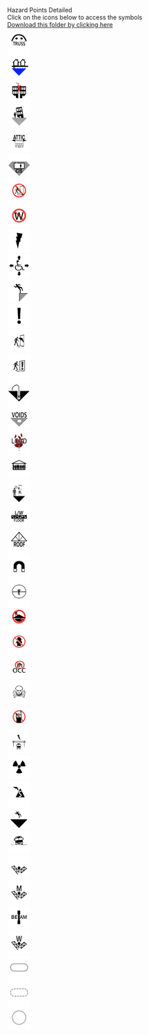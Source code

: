 Hazard Points Detailed<br>Click on the icons below to access the symbols<br><a href='https://minhaskamal.github.io/DownGit/#/home?url=https://github.com/NAPSG/DHS-Symbol-Server/tree/main/dhs-symbol/assets/icons/Hazard/Hazard%20Points%20Detailed'>Download this folder by clicking here</a><br><a href='https://github.com/NAPSG/DHS-Symbol-Server/raw/main/dhs-symbol/assets/icons/Hazard/Hazard%20Points%20Detailed/icon-MAAC.svg'><img src='icon-MAAC.svg' width='55'></a> <br><a href='https://github.com/NAPSG/DHS-Symbol-Server/raw/main/dhs-symbol/assets/icons/Hazard/Hazard%20Points%20Detailed/icon-MAAD.svg'><img src='icon-MAAD.svg' width='55'></a> <br><a href='https://github.com/NAPSG/DHS-Symbol-Server/raw/main/dhs-symbol/assets/icons/Hazard/Hazard%20Points%20Detailed/icon-MAAE.svg'><img src='icon-MAAE.svg' width='55'></a> <br><a href='https://github.com/NAPSG/DHS-Symbol-Server/raw/main/dhs-symbol/assets/icons/Hazard/Hazard%20Points%20Detailed/icon-MAAF.svg'><img src='icon-MAAF.svg' width='55'></a> <br><a href='https://github.com/NAPSG/DHS-Symbol-Server/raw/main/dhs-symbol/assets/icons/Hazard/Hazard%20Points%20Detailed/icon-MAAG.svg'><img src='icon-MAAG.svg' width='55'></a> <br><a href='https://github.com/NAPSG/DHS-Symbol-Server/raw/main/dhs-symbol/assets/icons/Hazard/Hazard%20Points%20Detailed/icon-MAAH.svg'><img src='icon-MAAH.svg' width='55'></a> <br><a href='https://github.com/NAPSG/DHS-Symbol-Server/raw/main/dhs-symbol/assets/icons/Hazard/Hazard%20Points%20Detailed/icon-MAAI.svg'><img src='icon-MAAI.svg' width='55'></a> <br><a href='https://github.com/NAPSG/DHS-Symbol-Server/raw/main/dhs-symbol/assets/icons/Hazard/Hazard%20Points%20Detailed/icon-MAAJ.svg'><img src='icon-MAAJ.svg' width='55'></a> <br><a href='https://github.com/NAPSG/DHS-Symbol-Server/raw/main/dhs-symbol/assets/icons/Hazard/Hazard%20Points%20Detailed/icon-MAAK.svg'><img src='icon-MAAK.svg' width='55'></a> <br><a href='https://github.com/NAPSG/DHS-Symbol-Server/raw/main/dhs-symbol/assets/icons/Hazard/Hazard%20Points%20Detailed/icon-MAAL.svg'><img src='icon-MAAL.svg' width='55'></a> <br><a href='https://github.com/NAPSG/DHS-Symbol-Server/raw/main/dhs-symbol/assets/icons/Hazard/Hazard%20Points%20Detailed/icon-MAAM.svg'><img src='icon-MAAM.svg' width='55'></a> <br><a href='https://github.com/NAPSG/DHS-Symbol-Server/raw/main/dhs-symbol/assets/icons/Hazard/Hazard%20Points%20Detailed/icon-MAAN.svg'><img src='icon-MAAN.svg' width='55'></a> <br><a href='https://github.com/NAPSG/DHS-Symbol-Server/raw/main/dhs-symbol/assets/icons/Hazard/Hazard%20Points%20Detailed/icon-MAAO.svg'><img src='icon-MAAO.svg' width='55'></a> <br><a href='https://github.com/NAPSG/DHS-Symbol-Server/raw/main/dhs-symbol/assets/icons/Hazard/Hazard%20Points%20Detailed/icon-MAAP.svg'><img src='icon-MAAP.svg' width='55'></a> <br><a href='https://github.com/NAPSG/DHS-Symbol-Server/raw/main/dhs-symbol/assets/icons/Hazard/Hazard%20Points%20Detailed/icon-MAAQ.svg'><img src='icon-MAAQ.svg' width='55'></a> <br><a href='https://github.com/NAPSG/DHS-Symbol-Server/raw/main/dhs-symbol/assets/icons/Hazard/Hazard%20Points%20Detailed/icon-MAAR.svg'><img src='icon-MAAR.svg' width='55'></a> <br><a href='https://github.com/NAPSG/DHS-Symbol-Server/raw/main/dhs-symbol/assets/icons/Hazard/Hazard%20Points%20Detailed/icon-MAAS.svg'><img src='icon-MAAS.svg' width='55'></a> <br><a href='https://github.com/NAPSG/DHS-Symbol-Server/raw/main/dhs-symbol/assets/icons/Hazard/Hazard%20Points%20Detailed/icon-MAAT.svg'><img src='icon-MAAT.svg' width='55'></a> <br><a href='https://github.com/NAPSG/DHS-Symbol-Server/raw/main/dhs-symbol/assets/icons/Hazard/Hazard%20Points%20Detailed/icon-MAAU.svg'><img src='icon-MAAU.svg' width='55'></a> <br><a href='https://github.com/NAPSG/DHS-Symbol-Server/raw/main/dhs-symbol/assets/icons/Hazard/Hazard%20Points%20Detailed/icon-MAAV.svg'><img src='icon-MAAV.svg' width='55'></a> <br><a href='https://github.com/NAPSG/DHS-Symbol-Server/raw/main/dhs-symbol/assets/icons/Hazard/Hazard%20Points%20Detailed/icon-MAAW.svg'><img src='icon-MAAW.svg' width='55'></a> <br><a href='https://github.com/NAPSG/DHS-Symbol-Server/raw/main/dhs-symbol/assets/icons/Hazard/Hazard%20Points%20Detailed/icon-MAAX.svg'><img src='icon-MAAX.svg' width='55'></a> <br><a href='https://github.com/NAPSG/DHS-Symbol-Server/raw/main/dhs-symbol/assets/icons/Hazard/Hazard%20Points%20Detailed/icon-MAAY.svg'><img src='icon-MAAY.svg' width='55'></a> <br><a href='https://github.com/NAPSG/DHS-Symbol-Server/raw/main/dhs-symbol/assets/icons/Hazard/Hazard%20Points%20Detailed/icon-MAAZ.svg'><img src='icon-MAAZ.svg' width='55'></a> <br><a href='https://github.com/NAPSG/DHS-Symbol-Server/raw/main/dhs-symbol/assets/icons/Hazard/Hazard%20Points%20Detailed/icon-MABA.svg'><img src='icon-MABA.svg' width='55'></a> <br><a href='https://github.com/NAPSG/DHS-Symbol-Server/raw/main/dhs-symbol/assets/icons/Hazard/Hazard%20Points%20Detailed/icon-MABB.svg'><img src='icon-MABB.svg' width='55'></a> <br><a href='https://github.com/NAPSG/DHS-Symbol-Server/raw/main/dhs-symbol/assets/icons/Hazard/Hazard%20Points%20Detailed/icon-MABC.svg'><img src='icon-MABC.svg' width='55'></a> <br><a href='https://github.com/NAPSG/DHS-Symbol-Server/raw/main/dhs-symbol/assets/icons/Hazard/Hazard%20Points%20Detailed/icon-MABD.svg'><img src='icon-MABD.svg' width='55'></a> <br><a href='https://github.com/NAPSG/DHS-Symbol-Server/raw/main/dhs-symbol/assets/icons/Hazard/Hazard%20Points%20Detailed/icon-MABE.svg'><img src='icon-MABE.svg' width='55'></a> <br><a href='https://github.com/NAPSG/DHS-Symbol-Server/raw/main/dhs-symbol/assets/icons/Hazard/Hazard%20Points%20Detailed/icon-MABF.svg'><img src='icon-MABF.svg' width='55'></a> <br><a href='https://github.com/NAPSG/DHS-Symbol-Server/raw/main/dhs-symbol/assets/icons/Hazard/Hazard%20Points%20Detailed/icon-MABG.svg'><img src='icon-MABG.svg' width='55'></a> <br><a href='https://github.com/NAPSG/DHS-Symbol-Server/raw/main/dhs-symbol/assets/icons/Hazard/Hazard%20Points%20Detailed/icon-MABH.svg'><img src='icon-MABH.svg' width='55'></a> <br><a href='https://github.com/NAPSG/DHS-Symbol-Server/raw/main/dhs-symbol/assets/icons/Hazard/Hazard%20Points%20Detailed/icon-MABI.svg'><img src='icon-MABI.svg' width='55'></a> <br><a href='https://github.com/NAPSG/DHS-Symbol-Server/raw/main/dhs-symbol/assets/icons/Hazard/Hazard%20Points%20Detailed/icon-MABJ.svg'><img src='icon-MABJ.svg' width='55'></a> <br><a href='https://github.com/NAPSG/DHS-Symbol-Server/raw/main/dhs-symbol/assets/icons/Hazard/Hazard%20Points%20Detailed/icon-MABK.svg'><img src='icon-MABK.svg' width='55'></a> <br><a href='https://github.com/NAPSG/DHS-Symbol-Server/raw/main/dhs-symbol/assets/icons/Hazard/Hazard%20Points%20Detailed/icon-MABL.svg'><img src='icon-MABL.svg' width='55'></a> <br><a href='https://github.com/NAPSG/DHS-Symbol-Server/raw/main/dhs-symbol/assets/icons/Hazard/Hazard%20Points%20Detailed/icon-MABM.svg'><img src='icon-MABM.svg' width='55'></a> <br><a href='https://github.com/NAPSG/DHS-Symbol-Server/raw/main/dhs-symbol/assets/icons/Hazard/Hazard%20Points%20Detailed/icon-MABN.svg'><img src='icon-MABN.svg' width='55'></a> <br><a href='https://github.com/NAPSG/DHS-Symbol-Server/raw/main/dhs-symbol/assets/icons/Hazard/Hazard%20Points%20Detailed/icon-MABO.svg'><img src='icon-MABO.svg' width='55'></a> <br><a href='https://github.com/NAPSG/DHS-Symbol-Server/raw/main/dhs-symbol/assets/icons/Hazard/Hazard%20Points%20Detailed/icon-MABP.svg'><img src='icon-MABP.svg' width='55'></a> <br>